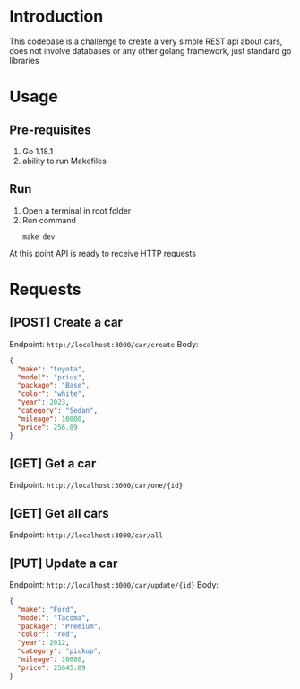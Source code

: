 # Introduction

This codebase is a challenge to create a very simple REST api about cars, does not involve databases or any other golang framework, just standard go libraries

# Usage

## Pre-requisites

1. Go 1.18.1
2. ability to run Makefiles

## Run

1. Open a terminal in root folder
2. Run command
   ```console
   make dev
   ```

At this point API is ready to receive HTTP requests

# Requests

## [POST] Create a car

Endpoint: `http://localhost:3000/car/create`
Body:

```json
{
  "make": "toyota",
  "model": "prius",
  "package": "Base",
  "color": "white",
  "year": 2023,
  "category": "Sedan",
  "mileage": 10000,
  "price": 256.89
}
```

## [GET] Get a car

Endpoint: `http://localhost:3000/car/one/{id}`

## [GET] Get all cars

Endpoint: `http://localhost:3000/car/all`

## [PUT] Update a car

Endpoint: `http://localhost:3000/car/update/{id}`
Body:

```json
{
  "make": "Ford",
  "model": "Tacoma",
  "package": "Premium",
  "color": "red",
  "year": 2012,
  "category": "pickup",
  "mileage": 10000,
  "price": 25645.89
}
```
